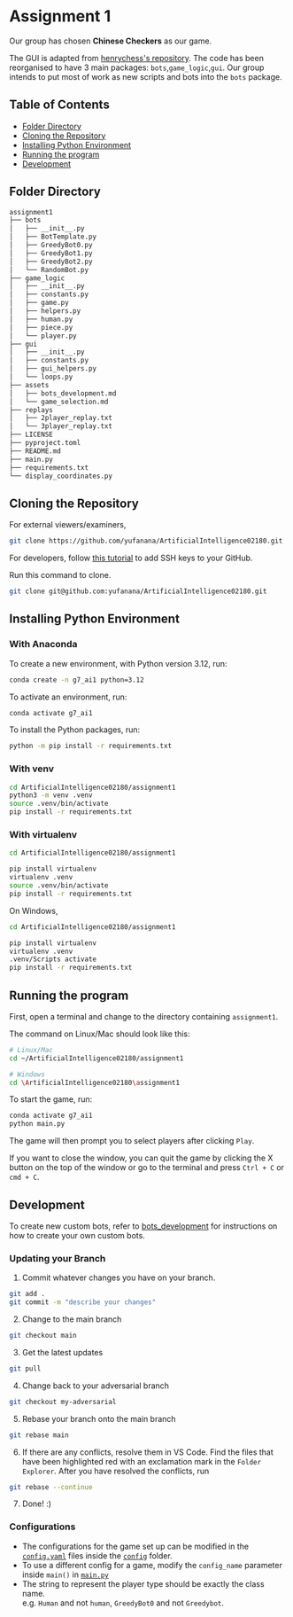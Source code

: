 # Assignment 1

Our group has chosen **Chinese Checkers** as our game.

The GUI is adapted from [henrychess's repository](https://github.com/henrychess/pygame-chinese-checkers/). The code has been reorganised to have 3 main packages: `bots`,`game_logic`,`gui`. Our group intends to put most of work as new scripts and bots into the `bots` package.

## Table of Contents

<!-- toc -->

- [Folder Directory](#folder-directory)
- [Cloning the Repository](#cloning-the-repository)
- [Installing Python Environment](#installing-python-environment)
- [Running the program](#running-the-program)
- [Development](#development)

<!-- tocstop -->

## Folder Directory

```bash
assignment1
├── bots
│   ├── __init__.py
│   ├── BotTemplate.py
│   ├── GreedyBot0.py
│   ├── GreedyBot1.py
│   ├── GreedyBot2.py
│   └── RandomBot.py
├── game_logic
│   ├── __init__.py
│   ├── constants.py
│   ├── game.py
│   ├── helpers.py
│   ├── human.py
│   ├── piece.py
│   └── player.py
├── gui
│   ├── __init__.py
│   ├── constants.py
│   ├── gui_helpers.py
│   └── loops.py
├── assets
│   ├── bots_development.md
│   └── game_selection.md
├── replays
│   ├── 2player_replay.txt
│   └── 3player_replay.txt
├── LICENSE
├── pyproject.toml
├── README.md
├── main.py
├── requirements.txt
└── display_coordinates.py

```

## Cloning the Repository

For external viewers/examiners,

```bash
git clone https://github.com/yufanana/ArtificialIntelligence02180.git
```

For developers, follow [this tutorial](https://docs.github.com/en/authentication/connecting-to-github-with-ssh/generating-a-new-ssh-key-and-adding-it-to-the-ssh-agent) to add SSH keys to your GitHub.

Run this command to clone.

```bash
git clone git@github.com:yufanana/ArtificialIntelligence02180.git
```

## Installing Python Environment

### With Anaconda

To create a new environment, with Python version 3.12, run:

```bash
conda create -n g7_ai1 python=3.12
```

To activate an environment, run:

```bash
conda activate g7_ai1
```

To install the Python packages, run:

```bash
python -m pip install -r requirements.txt
```

### With venv

```bash
cd ArtificialIntelligence02180/assignment1
python3 -m venv .venv
source .venv/bin/activate
pip install -r requirements.txt
```

### With virtualenv

```bash
cd ArtificialIntelligence02180/assignment1

pip install virtualenv
virtualenv .venv
source .venv/bin/activate
pip install -r requirements.txt
```

On Windows,

```bash
cd ArtificialIntelligence02180/assignment1

pip install virtualenv
virtualenv .venv
.venv/Scripts activate
pip install -r requirements.txt
```

## Running the program

First, open a terminal and change to the directory containing `assignment1`.

The command on Linux/Mac should look like this:

```bash
# Linux/Mac
cd ~/ArtificialIntelligence02180/assignment1

# Windows
cd \ArtificialIntelligence02180\assignment1
```

To start the game, run:

```bash
conda activate g7_ai1
python main.py
```

The game will then prompt you to select players after clicking `Play`.

If you want to close the window, you can quit the game by clicking the X button on the top of the window or go to the terminal and press `Ctrl + C` or `cmd + C`.

## Development

To create new custom bots, refer to [bots_development](assets/bots_development.md) for instructions on how to create your own custom bots.

### Updating your Branch

1. Commit whatever changes you have on your branch. 

```bash
git add .
git commit -m "describe your changes"
```

2. Change to the main branch

```bash
git checkout main
```

3. Get the latest updates

```bash
git pull
```

4. Change back to your adversarial branch

```bash
git checkout my-adversarial
```

5. Rebase your branch onto the main branch

```bash
git rebase main
```

6. If there are any conflicts, resolve them in VS Code. Find the files that have been highlighted red with an exclamation mark in the `Folder Explorer`. After you have resolved the conflicts, run

```bash
git rebase --continue
```

7. Done! :)

### Configurations

 - The configurations for the game set up can be modified in the [`config.yaml`](config/config0.yaml) files inside the [`config`](config) folder.
- To use a different config for a game, modify the `config_name` parameter inside `main()` in [`main.py`](main.py)
- The string to represent the player type should be exactly the class name. </br>
e.g. `Human` and not `human`, `GreedyBot0` and not `Greedybot`.
